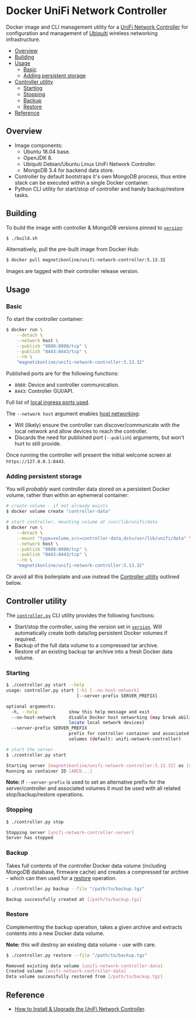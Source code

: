 # Docker UniFi Network Controller
Docker image and CLI management utility for a [UniFi Network Controller](https://help.ubnt.com/hc/en-us/articles/360012282453-UniFi-How-to-Install-Upgrade-the-UniFi-Network-Controller-Software) for configuration and management of [Ubiquiti](https://www.ui.com/) wireless networking infrastructure.

- [Overview](#overview)
- [Building](#building)
- [Usage](#usage)
	- [Basic](#basic)
	- [Adding persistent storage](#adding-persistent-storage)
- [Controller utility](#controller-utility)
	- [Starting](#starting)
	- [Stopping](#stopping)
	- [Backup](#backup)
	- [Restore](#restore)
- [Reference](#reference)

## Overview
- Image components:
	- Ubuntu 18.04 base.
	- OpenJDK 8.
	- Ubiquiti Debian/Ubuntu Linux UniFi Network Controller.
	- MongoDB 3.4 for backend data store.
- Controller by default bootstraps it's own MongoDB process, thus entire stack can be executed within a single Docker container.
- Python CLI utility for start/stop of controller and handy backup/restore tasks.

## Building
To build the image with controller & MongoDB versions pinned to [`version`](version):

```sh
$ ./build.sh
```

Alternatively, pull the pre-built image from Docker Hub:

```sh
$ docker pull magnetikonline/unifi-network-controller:5.13.32
```

Images are tagged with their controller release version.

## Usage

### Basic
To start the controller container:

```sh
$ docker run \
	--detach \
	--network host \
	--publish "8080:8080/tcp" \
	--publish "8443:8443/tcp" \
	--rm \
	"magnetikonline/unifi-network-controller:5.13.32"
```

Published ports are for the following functions:
- `8080`: Device and controller communication.
- `8443`: Controller GUI/API.

Full list of [local ingress ports used](https://help.ubnt.com/hc/en-us/articles/218506997-UniFi-Ports-Used#1).

The `--network host` argument enables [host networking](https://docs.docker.com/network/host/):
- Will (likely) ensure the controller can discover/communicate with the local network and allow devices to reach the controller.
- Discards the need for published port (`--publish`) arguments, but won't hurt to still provide.

Once running the controller will present the initial welcome screen at `https://127.0.0.1:8443`.

### Adding persistent storage
You will _probably_ want controller data stored on a persistent Docker volume, rather than within an ephemeral container:

```sh
# create volume - if not already exists
$ docker volume create "controller-data"

# start controller, mounting volume at /usr/lib/unifi/data
$ docker run \
	--detach \
	--mount "type=volume,src=controller-data,dst=/usr/lib/unifi/data" \
	--network host \
	--publish "8080:8080/tcp" \
	--publish "8443:8443/tcp" \
	--rm \
	"magnetikonline/unifi-network-controller:5.13.32"
```

Or avoid all this boilerplate and use instead the [Controller utility](#controller-utility) outlined below.

## Controller utility
The [`controller.py`](controller.py) CLI utility provides the following functions:
- Start/stop the controller, using the version set in [`version`](version). Will automatically create both data/log persistent Docker volumes if required.
- Backup of the full data volume to a compressed tar archive.
- Restore of an existing backup tar archive into a fresh Docker data volume.

### Starting
```sh
$ ./controller.py start --help
usage: controller.py start [-h] [--no-host-network]
                           [--server-prefix SERVER_PREFIX]

optional arguments:
  -h, --help            show this help message and exit
  --no-host-network     disable Docker host networking (may break ability to
                        locate local network devices)
  --server-prefix SERVER_PREFIX
                        prefix for controller container and associated mounted
                        volumes (default: unifi-network-controller)

# start the server
$ ./controller.py start

Starting server [magnetikonline/unifi-network-controller:5.13.32] as [unifi-network-controller-server]
Running as container ID [ABCD...]
```

**Note:** if `--server-prefix` is used to set an alternative prefix for the server/controller and associated volumes it must be used with all related stop/backup/restore operations.

### Stopping
```sh
$ ./controller.py stop

Stopping server [unifi-network-controller-server]
Server has stopped
```

### Backup
Takes full contents of the controller Docker data volume (including MongoDB database, firmware cache) and creates a compressed tar archive - which can then used for a [restore](#restore) operation.

```sh
$ ./controller.py backup --file "/path/to/backup.tgz"

Backup successfully created at [/path/to/backup.tgz]
```

### Restore
Complementing the backup operation, takes a given archive and extracts contents into a new Docker data volume.

**Note:** this _will_ destroy an existing data volume - use with care.

```sh
$ ./controller.py restore --file "/path/to/backup.tgz"

Removed existing data volume [unifi-network-controller-data]
Created volume [unifi-network-controller-data]
Data volume successfully restored from [/path/to/backup.tgz]
```

## Reference
- [How to Install & Upgrade the UniFi Network Controller](https://help.ubnt.com/hc/en-us/articles/360012282453-UniFi-How-to-Install-Upgrade-the-UniFi-Network-Controller-Software).
